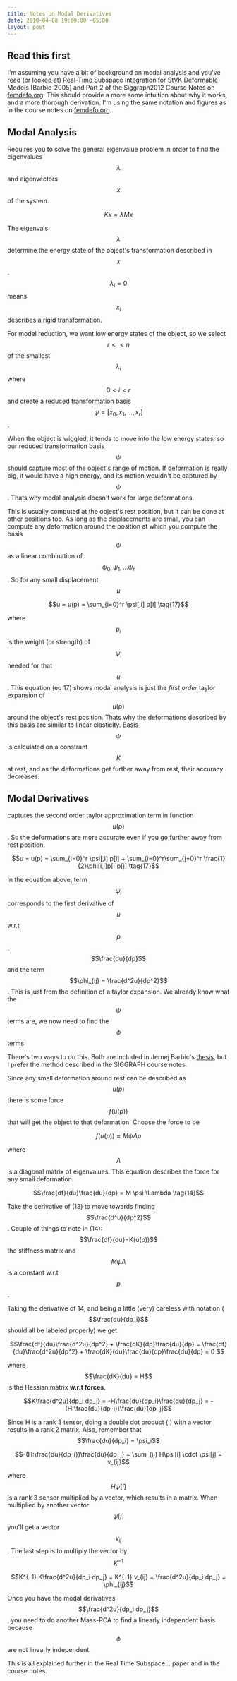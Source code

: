 ```yaml
---
title: Notes on Modal Derivatives
date: 2018-04-08 19:00:00 -05:00 
layout: post
---
```


## Read this first
I'm assuming you have a bit of background on modal analysis and you've read (or looked at) Real-Time Subspace Integration for StVK Deformable Models [Barbic-2005] and Part 2 of the Siggraph2012 Course Notes on [femdefo.org]. This should provide a more some intuition about why it works, and a more thorough derivation. I'm using the same notation and figures as in the course notes on [femdefo.org].


## Modal Analysis
Requires you to solve the general eigenvalue problem in order to find the eigenvalues $$\lambda$$ and eigenvectors $$x$$ of the system.

$$Kx = \lambda Mx \tag{1}$$

The eigenvals $$\lambda$$ determine the energy state of the object's transformation described in $$x$$. $$\lambda_i = 0$$ means $$x_i$$ describes a rigid transformation.

For model reduction, we want low energy states of the object, so we select $$r << n$$ of the smallest $$\lambda_i$$ where $$0<i<r$$ and create a reduced transformation basis $$\psi = [x_0, x_1, ..., x_r]$$.

When the object is wiggled, it tends to move into the low energy states, so our reduced  transformation basis $$\psi$$ should capture most of the object's range of motion. If deformation is really big, it would have a high energy, and its motion wouldn't be captured by $$\psi$$. Thats why modal analysis doesn't work for large deformations.

This is usually computed at the object's rest position, but it can be done at other positions too. As long as the displacements are small, you can compute any deformation around the position at which you compute the basis $$\psi$$ as a linear combination of $$\psi_0, \psi_1,...\psi_r$$. So for any small displacement $$u$$

$$u = u(p) = \sum_{i=0}^r \psi[,i] p[i] \tag{17}$$

where $$p_i$$ is the weight (or strength) of $$\psi_i$$ needed for that $$u$$. This equation (eq 17) shows modal analysis is just the *first order* taylor expansion of $$u(p)$$ around the object's rest position. Thats why the deformations described by this basis are similar to linear elasticity. Basis $$\psi$$ is calculated on a constrant $$K$$ at rest, and as the deformations get further away from rest, their accuracy decreases.

## Modal Derivatives
captures the second order taylor approximation term in function $$u(p)$$. So the deformations are more accurate even if you go further away from rest position.

$$u = u(p) = \sum_{i=0}^r \psi[,i] p[i] + \sum_{i=0}^r\sum_{j=0}^r \frac{1}{2}\phi[i,j]p[i]p[j] \tag{17}$$


In the equation above, term $$\psi_i$$ corresponds to the first derivative of $$u$$ w.r.t $$p$$, $$\frac{du}{dp}$$ and the term $$\phi_{ij} = \frac{d^2u}{dp^2}$$. This is just from the definition of a taylor expansion. We already know what the $$\psi$$ terms are, we now need to find the $$\phi$$ terms.

There's two ways to do this. Both are included in Jernej Barbic's [thesis], but I prefer the method described in the SIGGRAPH course notes.

Since any small deformation around rest can be described as $$u(p)$$ there is some force $$f(u(p))$$ that will get the object to that deformation. Choose the force to be 

$$f(u(p)) = M\psi \Lambda p \tag{13}$$

where $$\Lambda$$ is a diagonal matrix of eigenvalues. This equation describes the force for any small deformation. 

$$\frac{df}{du}\frac{du}{dp} = M \psi \Lambda \tag{14}$$

Take the derivative of (13) to move towards finding $$\frac{d^u}{dp^2}$$. Couple of things to note in (14): $$\frac{df}{du}=K(u(p))$$ the stiffness matrix and $$M \psi \Lambda$$ is a constant w.r.t $$p$$.

Taking the derivative of 14, and being a little (very) careless with notation ($$\frac{du}{dp_i}$$ should all be labeled properly) we get

$$\frac{df}{du}\frac{d^2u}{dp^2} + \frac{dK}{dp}\frac{du}{dp} = 
\frac{df}{du}\frac{d^2u}{dp^2} + \frac{dK}{du}\frac{du}{dp}\frac{du}{dp} = 0 $$

where $$\frac{dK}{du} = H$$ is the Hessian matrix **w.r.t forces**.

$$K\frac{d^2u}{dp_i dp_j} = -H\frac{du}{dp_i}\frac{du}{dp_j} = -(H:\frac{du}{dp_i})\frac{du}{dp_j}$$

Since H is a rank 3 tensor, doing a double dot product (:) with a vector results in a rank 2 matrix. Also, remember that $$\frac{du}{dp_i} = \psi_i$$

$$-(H:\frac{du}{dp_i})\frac{du}{dp_j} = \sum_{ij} H\psi[i] \cdot \psi[j] = v_{ij}$$

where $$H\psi[i]$$ is a rank 3 sensor multiplied by a vector, which results in a matrix. When multiplied by another vector $$\psi[j]$$ you'll get a vector $$v_{ij}$$. The last step is to multiply the vector by $$K^{-1}$$

$$K^{-1} K\frac{d^2u}{dp_i dp_j} = K^{-1} v_{ij} = \frac{d^2u}{dp_i dp_j} = \phi_{ij}$$

Once you have the modal derivatives $$\frac{d^2u}{dp_i dp_j}$$, you need to do another Mass-PCA to find a linearly independent basis because $$\phi$$ are not linearly independent. 

This is all explained further in the Real Time Subspace... paper and in the course notes.





[Barbic-James-2005]: https://www.ri.cmu.edu/pub_files/pub4/barbic_jernej_2005_1/barbic_jernej_2005_1.pdf
[femdefo.org]: femdefo.org
[thesis]: http://www-bcf.usc.edu/~jbarbic/thesis-barbic.pdf
